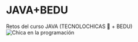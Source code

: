 # JAVA+BEDU
Retos del curso JAVA (TECNOLOCHICAS 💜 + BEDU)
![Chica en la programación](https://i.pinimg.com/736x/79/e1/f4/79e1f458e2f34f656cfefef6678b9a83.jpg)
